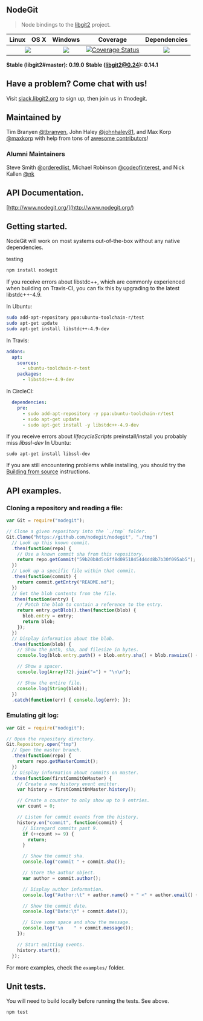 NodeGit
-------

> Node bindings to the [libgit2](http://libgit2.github.com/) project.

<table>
  <thead>
    <tr>
      <th>Linux</th>
      <th>OS X</th>
      <th>Windows</th>
      <th>Coverage</th>
      <th>Dependencies</th>
    </tr>
  </thead>
  <tbody>
    <tr>
      <td colspan="2" align="center">
        <a href="https://travis-ci.org/nodegit/nodegit"><img src="https://api.travis-ci.org/nodegit/nodegit.svg?branch=master"></a>
      </td>
      <td align="center">
        <a href="https://ci.appveyor.com/project/timbranyen/nodegit"><img src="https://ci.appveyor.com/api/projects/status/e5a5q75l9yfhnfv2?svg=true"></a>
      </td>
      <td align="center">
        <a href="https://coveralls.io/r/nodegit/nodegit"><img src="https://coveralls.io/repos/nodegit/nodegit/badge.svg" alt="Coverage Status"></a>
      </td>
      <td align="center">
        <a href="https://david-dm.org/nodegit/nodegit"><img src="https://david-dm.org/nodegit/nodegit.svg"></a>
      </td>
    </tr>
  </tbody>
</table>

**Stable (libgit2#master): 0.19.0**
**Stable (libgit2@0.24): 0.14.1**

## Have a problem? Come chat with us! ##

Visit [slack.libgit2.org](http://slack.libgit2.org/) to sign up, then join us in #nodegit.

## Maintained by ##
Tim Branyen [@tbranyen](http://twitter.com/tbranyen),
John Haley [@johnhaley81](http://twitter.com/johnhaley81), and
Max Korp [@maxkorp](http://twitter.com/MaximilianoKorp) with help from tons of
[awesome contributors](https://github.com/nodegit/nodegit/contributors)!

### Alumni Maintainers ###
Steve Smith [@orderedlist](https://twitter.com/orderedlist),
Michael Robinson [@codeofinterest](http://twitter.com/codeofinterest), and
Nick Kallen [@nk](http://twitter.com/nk)

## API Documentation. ##

[http://www.nodegit.org/](http://www.nodegit.org/)

## Getting started. ##

NodeGit will work on most systems out-of-the-box without any native
dependencies.

testing
``` bash
npm install nodegit
```

If you receive errors about libstdc++, which are commonly experienced when
building on Travis-CI, you can fix this by upgrading to the latest
libstdc++-4.9.

In Ubuntu:

``` sh
sudo add-apt-repository ppa:ubuntu-toolchain-r/test
sudo apt-get update
sudo apt-get install libstdc++-4.9-dev
```

In Travis:

``` yaml
addons:
  apt:
    sources:
      - ubuntu-toolchain-r-test
    packages:
      - libstdc++-4.9-dev
```

In CircleCI:

``` yaml
  dependencies:
    pre:
      - sudo add-apt-repository -y ppa:ubuntu-toolchain-r/test
      - sudo apt-get update
      - sudo apt-get install -y libstdc++-4.9-dev
```

If you receive errors about *lifecycleScripts* preinstall/install you probably miss *libssl-dev*
In Ubuntu:
```
sudo apt-get install libssl-dev
```

If you are still encountering problems while installing, you should try the
[Building from source](http://www.nodegit.org/guides/install/from-source/)
instructions.

## API examples. ##

### Cloning a repository and reading a file: ###

``` javascript
var Git = require("nodegit");

// Clone a given repository into the `./tmp` folder.
Git.Clone("https://github.com/nodegit/nodegit", "./tmp")
  // Look up this known commit.
  .then(function(repo) {
    // Use a known commit sha from this repository.
    return repo.getCommit("59b20b8d5c6ff8d09518454d4dd8b7b30f095ab5");
  })
  // Look up a specific file within that commit.
  .then(function(commit) {
    return commit.getEntry("README.md");
  })
  // Get the blob contents from the file.
  .then(function(entry) {
    // Patch the blob to contain a reference to the entry.
    return entry.getBlob().then(function(blob) {
      blob.entry = entry;
      return blob;
    });
  })
  // Display information about the blob.
  .then(function(blob) {
    // Show the path, sha, and filesize in bytes.
    console.log(blob.entry.path() + blob.entry.sha() + blob.rawsize() + "b");

    // Show a spacer.
    console.log(Array(72).join("=") + "\n\n");

    // Show the entire file.
    console.log(String(blob));
  })
  .catch(function(err) { console.log(err); });

```

### Emulating git log: ###

``` javascript
var Git = require("nodegit");

// Open the repository directory.
Git.Repository.open("tmp")
  // Open the master branch.
  .then(function(repo) {
    return repo.getMasterCommit();
  })
  // Display information about commits on master.
  .then(function(firstCommitOnMaster) {
    // Create a new history event emitter.
    var history = firstCommitOnMaster.history();

    // Create a counter to only show up to 9 entries.
    var count = 0;

    // Listen for commit events from the history.
    history.on("commit", function(commit) {
      // Disregard commits past 9.
      if (++count >= 9) {
        return;
      }

      // Show the commit sha.
      console.log("commit " + commit.sha());

      // Store the author object.
      var author = commit.author();

      // Display author information.
      console.log("Author:\t" + author.name() + " <" + author.email() + ">");

      // Show the commit date.
      console.log("Date:\t" + commit.date());

      // Give some space and show the message.
      console.log("\n    " + commit.message());
    });

    // Start emitting events.
    history.start();
  });
```

For more examples, check the `examples/` folder.

## Unit tests. ##

You will need to build locally before running the tests.  See above.

``` bash
npm test
```
